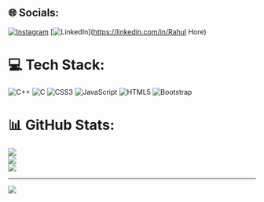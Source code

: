 
## 🌐 Socials:
[![Instagram](https://img.shields.io/badge/Instagram-%23E4405F.svg?logo=Instagram&logoColor=white)](https://instagram.com/rahul_hore) [![LinkedIn](https://img.shields.io/badge/LinkedIn-%230077B5.svg?logo=linkedin&logoColor=white)](https://linkedin.com/in/Rahul Hore) 

# 💻 Tech Stack:
![C++](https://img.shields.io/badge/c++-%2300599C.svg?style=flat&logo=c%2B%2B&logoColor=white) ![C](https://img.shields.io/badge/c-%2300599C.svg?style=flat&logo=c&logoColor=white) ![CSS3](https://img.shields.io/badge/css3-%231572B6.svg?style=flat&logo=css3&logoColor=white) ![JavaScript](https://img.shields.io/badge/javascript-%23323330.svg?style=flat&logo=javascript&logoColor=%23F7DF1E) ![HTML5](https://img.shields.io/badge/html5-%23E34F26.svg?style=flat&logo=html5&logoColor=white) ![Bootstrap](https://img.shields.io/badge/bootstrap-%23563D7C.svg?style=flat&logo=bootstrap&logoColor=white)
# 📊 GitHub Stats:
![](https://github-readme-stats.vercel.app/api?username=RahulHore26&theme=algolia&hide_border=false&include_all_commits=true&count_private=true)<br/>
![](https://github-readme-streak-stats.herokuapp.com/?user=RahulHore26&theme=algolia&hide_border=false)<br/>
![](https://github-readme-stats.vercel.app/api/top-langs/?username=RahulHore26&theme=algolia&hide_border=false&include_all_commits=true&count_private=true&layout=compact)

---
[![](https://visitcount.itsvg.in/api?id=RahulHore26&icon=0&color=0)](https://visitcount.itsvg.in)

<!-- Proudly created with GPRM ( https://gprm.itsvg.in ) -->
